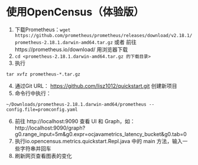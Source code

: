 # 使用OpenCensus（体验版）

1. 下载Prometheus：```wget https://github.com/prometheus/prometheus/releases/download/v2.18.1/prometheus-2.18.1.darwin-amd64.tar.gz``` 或者
   前往https://prometheus.io/download/ 用浏览器下载
2. ```cd <prometheus-2.18.1.darwin-amd64.tar.gz 的下载目录>```
3. 执行
```
tar xvfz prometheus-*.tar.gz
```
4. 通过Git URL： https://github.com/lisz1012/quickstart.git 创建新项目
5. 命令行中执行：
```
~/Downloads/prometheus-2.18.1.darwin-amd64/prometheus --config.file=promconfig.yaml
```
6. 前往 http://localhost:9090 查看 UI 和 Graph，如： http://localhost:9090/graph?g0.range_input=5m&g0.expr=ocjavametrics_latency_bucket&g0.tab=0
7. 执行io.opencensus.metrics.quickstart.Repl.java 中的 main 方法，输入一些字符串并回车
8. 刷新网页查看图表的变化
